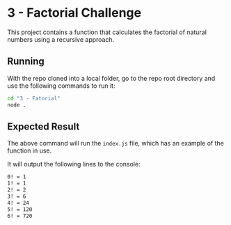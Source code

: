 # 3 - Factorial Challenge

This project contains a function that calculates the factorial of natural numbers using a recursive approach.

## Running

With the repo cloned into a local folder, go to the repo root directory and use the following commands to run it:

```Bash
cd "3 - Fatorial"
node .
```

## Expected Result

The above command will run the `index.js` file, which has an example of the function in use.

It will output the following lines to the console:

```Bash
0! = 1
1! = 1
2! = 2
3! = 6
4! = 24
5! = 120
6! = 720
```
